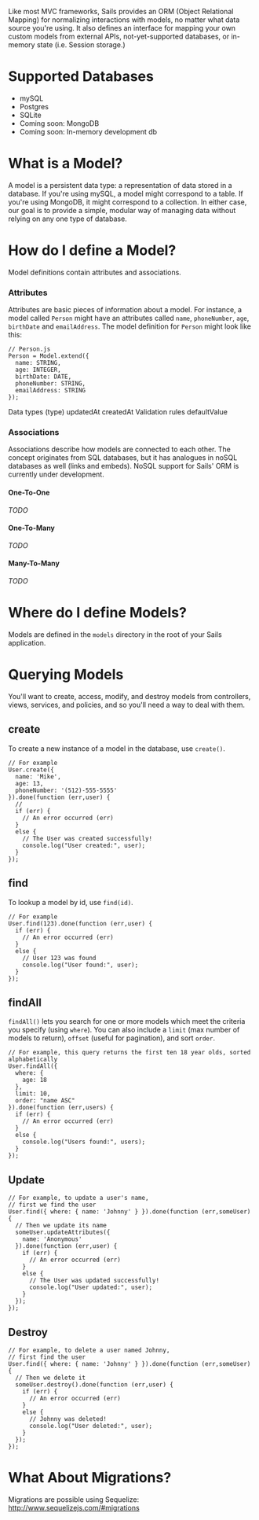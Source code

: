 Like most MVC frameworks, Sails provides an ORM (Object Relational Mapping) for normalizing interactions with models, no matter what data source you're using.  It also defines an interface for mapping your own custom models from external APIs, not-yet-supported databases, or in-memory state (i.e. Session storage.)

# Supported Databases
* mySQL
* Postgres
* SQLite
* Coming soon: MongoDB
* Coming soon: In-memory development db

# What is a Model?
A model is a persistent data type: a representation of data stored in a database.  If you're using mySQL, a model might correspond to a table.  If you're using MongoDB, it might correspond to a collection.  In either case, our goal is to provide a simple, modular way of managing data without relying on any one type of database.

# How do I define a Model?
Model definitions contain attributes and associations.

### Attributes
Attributes are basic pieces of information about a model.  For instance, a model called `Person` might have an attributes called `name`, `phoneNumber`, `age`, `birthDate` and `emailAddress`.  The model definition for `Person` might look like this:

```
// Person.js
Person = Model.extend({
  name: STRING,
  age: INTEGER,
  birthDate: DATE,
  phoneNumber: STRING,
  emailAddress: STRING
});
```

Data types (type)
updatedAt
createdAt
Validation rules
defaultValue


### Associations

Associations describe how models are connected to each other.  The concept originates from SQL databases, but it has analogues in noSQL databases as well (links and embeds).  NoSQL support for Sails' ORM is currently under development.

<!---
Since Sails supports both relational and non-relational databases, we must support both standard SQL associations (links) and bundled JSON, Mongo-style associations (embeds)

## Embedding
_TODO_

## Linking
_TODO_
-->

#### One-To-One
_TODO_

#### One-To-Many
_TODO_

#### Many-To-Many
_TODO_

# Where do I define Models?
Models are defined in the `models` directory in the root of your Sails application.


# Querying Models
You'll want to create, access, modify, and destroy models from controllers, views, services, and policies, and so you'll need a way to deal with them.  


<!---
Sails supports two different ways of interacting with models: Promises and asynchronous callbacks.

### Promises
```
Rabbit.create({
  name: 'Roger',
  age: 4
});
```

### Async Callbacks
```
Rabbit.create({
  name: 'Roger',
  age: 4
}).done(function (err,resultSet) { /* ... */ });
```
-->

## create
To create a new instance of a model in the database, use `create()`.

```
// For example
User.create({
  name: 'Mike',
  age: 13,
  phoneNumber: '(512)-555-5555'
}).done(function (err,user) {
  // 
  if (err) {
    // An error occurred (err)
  }
  else {
    // The User was created successfully!
    console.log("User created:", user);
  }
});
```

## find
To lookup a model by id, use `find(id)`.

```
// For example
User.find(123).done(function (err,user) {
  if (err) {
    // An error occurred (err)
  }
  else {
    // User 123 was found
    console.log("User found:", user);
  }
});
```

## findAll
`findAll()` lets you search for one or more models which meet the criteria you specify (using `where`).  You can also include a `limit` (max number of models to return), `offset` (useful for pagination), and sort `order`.

```
// For example, this query returns the first ten 18 year olds, sorted alphabetically
User.findAll({
  where: {
    age: 18
  },
  limit: 10,
  order: "name ASC"
}).done(function (err,users) {
  if (err) {
    // An error occurred (err)
  }
  else {
    console.log("Users found:", users);
  }
});
```

## Update
```
// For example, to update a user's name, 
// first we find the user
User.find({ where: { name: 'Johnny' } }).done(function (err,someUser) {
  // Then we update its name
  someUser.updateAttributes({
    name: 'Anonymous'
  }).done(function (err,user) {
    if (err) {
      // An error occurred (err)
    }
    else {
      // The User was updated successfully!
      console.log("User updated:", user);
    }
  });
});
```

## Destroy

```
// For example, to delete a user named Johnny,
// first find the user
User.find({ where: { name: 'Johnny' } }).done(function (err,someUser) {
  // Then we delete it
  someUser.destroy().done(function (err,user) {
    if (err) {
      // An error occurred (err)
    }
    else {
      // Johnny was deleted!
      console.log("User deleted:", user);
    }
  });
});
```


# What About Migrations?

Migrations are possible using Sequelize: http://www.sequelizejs.com/#migrations